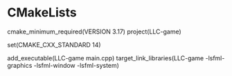 # CMakeLists

cmake_minimum_required(VERSION 3.17)
project(LLC-game)

set(CMAKE_CXX_STANDARD 14)

add_executable(LLC-game main.cpp)
target_link_libraries(LLC-game -lsfml-graphics -lsfml-window -lsfml-system)
